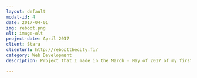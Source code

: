 ```yaml
---
layout: default
modal-id: 4
date: 2017-04-01
img: reboot.png
alt: image-alt
project-date: April 2017
client: Stara
clienturl: http://rebootthecity.fi/
category: Web Development
description: Project that I made in the March - May of 2017 of my first year at Metropolia University of Applied Sciences. One of my courseteachers asked if someone wanted to complete a project he had lined up, and I took it. Other than the rough concept, I was given pretty free hands on this project. Build on WordPress as one of the requirements was a blog CMS.

---
```


